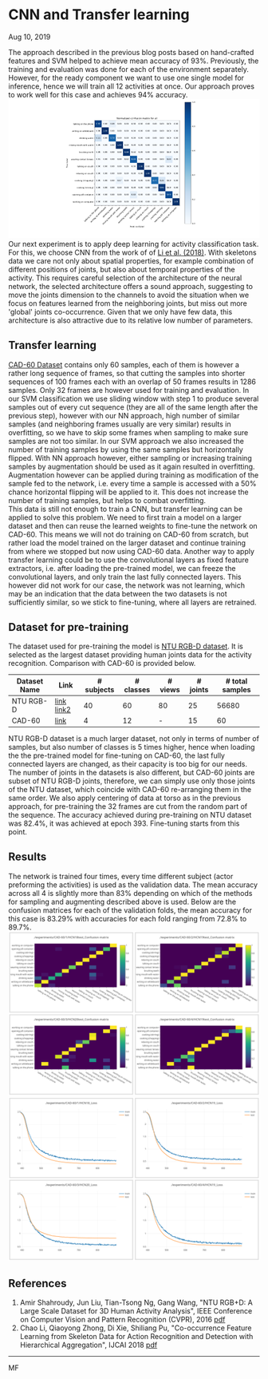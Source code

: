 # CNN and Transfer learning

Aug 10, 2019

The approach described in the previous blog posts based on hand-crafted features and SVM helped to achieve mean accuracy of 93%. Previously, the training and evaluation was done for each of the environment separately. However, for the ready component we want to use one single model for inference, hence we will train all 12 activities at once. Our approach proves to work well for this case and achieves 94% accuracy.
![Confusion matrix for joint classification](confusion3.png)  
Our next experiment is to apply deep learning for activity classification task. For this, we choose CNN from the work of of [Li et al. (2018)](https://arxiv.org/abs/1804.06055). With skeletons data we care not only about spatial properties, for example combination of different positions of joints, but also about temporal properties of the activity. This requires careful selection of the architecture of the neural network, the selected architecture offers a sound approach, suggesting to move the joints dimension to the channels to avoid the situation when we focus on features learned from the neighboring joints, but miss out more 'global' joints co-occurrence. Given that we only have few data, this architecture is also attractive due to its relative low number of parameters.  

## Transfer learning 

[CAD-60 Dataset](http://pr.cs.cornell.edu/humanactivities/data.php) contains only 60 samples, each of them is however a rather long sequence of frames, so that cutting the samples into shorter sequences of 100 frames each with an overlap of 50 frames results in 1286 samples. Only 32 frames are however used for training and evaluation. In our SVM classification we use sliding window with step 1 to produce several samples out of every cut sequence (they are all of the same length after the previous step), however with our NN approach, high number of similar samples (and neighboring frames usually are very similar) results in overfitting, so we have to skip some frames when sampling to make sure samples are not too similar. In our SVM approach we also increased the number of training samples by using the same samples but horizontally flipped. With NN approach however, either sampling or increasing training samples by augmentation should be used as it again resulted in overfitting. Augmentation however can be applied during training as modification of the sample fed to the network, i.e. every time a sample is accessed with a 50% chance horizontal flipping will be applied to it. This does not increase the number of training samples, but helps to combat overfitting.  
This data is still not enough to train a CNN, but transfer learning can be applied to solve this problem. We need to first train a model on a larger dataset and then can reuse the learned weights to fine-tune the network on CAD-60. This means we will not do training on CAD-60 from scratch, but rather load the model trained on the larger dataset and continue training from where we stopped but now using CAD-60 data. Another way to apply transfer learning could be to use the convolutional layers as fixed feature extractors, i.e. after loading the pre-trained model, we can freeze the convolutional layers, and only train the last fully connected layers. This however did not work for our case, the network was not learning, which may be an indication that the data between the two datasets is not sufficiently similar, so we stick to fine-tuning, where all layers are retrained.  
  

## Dataset for pre-training

The dataset used for pre-training the model is [NTU RGB-D dataset](http://rose1.ntu.edu.sg/datasets/actionrecognition.asp). It is selected as the largest dataset providing human joints data for the activity recognition. Comparison with CAD-60 is provided below.  

 | Dataset Name | Link | # subjects | # classes | # views | # joints |  # total samples | 
 | --- | --- | --- | --- | --- | --- | --- | 
 | NTU RGB-D | [link](https://github.com/shahroudy/NTURGB-D) [link2](http://rose1.ntu.edu.sg/Datasets/actionRecognition.asp) | 40 | 60 | 80 | 25 | 56680 | 
 | CAD-60 |  [link](http://pr.cs.cornell.edu/humanactivities/data.php) | 4 | 12 | - | 15 | 60 |   

NTU RGB-D dataset is a much larger dataset, not only in terms of number of samples, but also number of classes is 5 times higher, hence when loading the the pre-trained model for fine-tuning on CAD-60, the last fully connected layers are changed, as their capacity is too big for our needs.   
The number of joints in the datasets is also different, but CAD-60 joints are subset of NTU RGB-D joints, therefore, we can simply use only those joints of the NTU dataset, which coincide with CAD-60 re-arranging them in the same order. We also apply centering of data at torso as in the previous approach, for pre-training the 32 frames are cut from the random part of the sequence. The accuracy achieved during pre-training on NTU dataset was 82.4%, it was achieved at epoch 393. Fine-tuning starts from this point. 


## Results

The network is trained four times, every time different subject (actor preforming the activities) is used as the validation data. The mean accuracy across all 4 is slightly more than 83% depending on which of the methods for sampling and augmenting described above is used. Below are the confusion matrices for each of the validation folds, the mean accuracy for this case is 83.29% with accuracies for each fold ranging from 72.8% to 89.7%.
![Confusion matrices](confusion4.png)  
![Loss](losses.png)  


## References

1. Amir Shahroudy, Jun Liu, Tian-Tsong Ng, Gang Wang, "NTU RGB+D: A Large Scale Dataset for 3D Human Activity Analysis", IEEE Conference on Computer Vision and Pattern Recognition (CVPR), 2016 [pdf](https://www.cv-foundation.org/openaccess/content_cvpr_2016/papers/Shahroudy_NTU_RGBD_A_CVPR_2016_paper.pdf)
2. Chao Li, Qiaoyong Zhong, Di Xie, Shiliang Pu, "Co-occurrence Feature Learning from Skeleton Data for Action Recognition and Detection with Hierarchical Aggregation", IJCAI 2018 [pdf](https://arxiv.org/pdf/1804.06055.pdf)

***
MF
